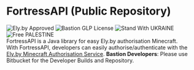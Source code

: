 # FortressAPI (Public Repository) 
![Ely.by Approved](https://img.shields.io/badge/Ely.by-Approved-brightgreen) ![Bastion GLP License](https://img.shields.io/badge/Bastion-GLP%20v1.05-blue) ![Stand With UKRAINE](https://img.shields.io/badge/Stand%20With-UKRAINE-yellow) ![Free PALESTINE](https://img.shields.io/badge/Free-PALESTINE-darkgreen)<br>
FortressAPI is a Java library for easy Ely.by authorisation Minecraft.  
With FortressAPI, developers can easily authorise/authenticate with the [Ely.by Minecraft Authorisation Service](https://ely.by).
**Bastion Developers**: Please use Bitbucket for the Developer Builds and Repository.  
